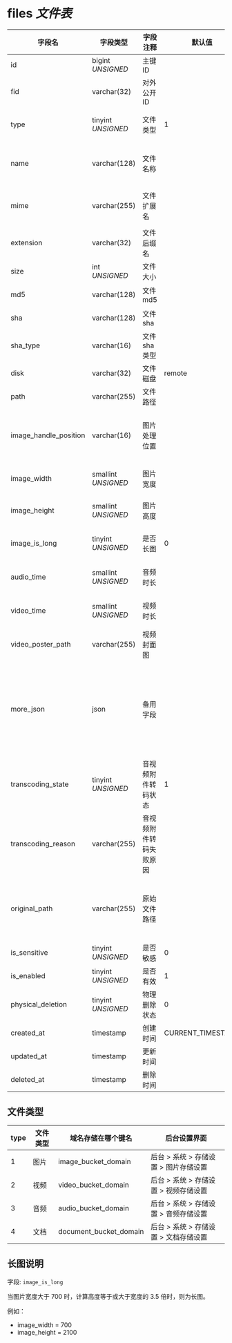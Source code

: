 # files *文件表*

| 字段名 | 字段类型 | 字段注释 | 默认值 | 可空 | 备注 |
| --- | --- | --- | --- | --- | --- |
| id | bigint *UNSIGNED* | 主键 ID |  | NO | 自动递增 |
| fid | varchar(32) | 对外公开 ID |  | NO | **唯一值** |
| type | tinyint *UNSIGNED* | 文件类型 | 1 | NO | 1.图片 / 2.视频 / 3.音频 / 4.文档 |
| name | varchar(128) | 文件名称 |  | NO | 完整原始名称，上传时的文件名，包含后缀名 |
| mime | varchar(255) | 文件扩展名 |  | YES | 比如：image/jpeg 或 video/mp4 |
| extension | varchar(32) | 文件后缀名 |  | NO | 比如：jpg 或 jpeg |
| size | int *UNSIGNED* | 文件大小 |  | NO | 单位 Byte |
| md5 | varchar(128) | 文件 md5 |  | YES | 文件 md5 编码 |
| sha | varchar(128) | 文件 sha |  | YES | 文件 sha 编码 |
| sha_type | varchar(16) | 文件 sha 类型 |  | YES | 比如 SHA1 或 SHA-256 |
| disk | varchar(32) | 文件磁盘 | remote | NO | `local` 或 `remote` |
| path | varchar(255) | 文件路径 |  | NO | **相对路径** |
| image_handle_position | varchar(16) | 图片处理位置 |  | YES | 适用于生成物理缩略图的场景<br>凭此配置管理物理文件 |
| image_width | smallint *UNSIGNED* | 图片宽度 |  | YES | 图片文件专用：像素 px |
| image_height | smallint *UNSIGNED* | 图片高度 |  | YES | 图片文件专用：像素 px |
| image_is_long | tinyint *UNSIGNED* | 是否长图 | 0 | NO | 图片文件专用<br>0.否 / 1.是 |
| audio_time | smallint *UNSIGNED* | 音频时长 |  | YES | 单位：秒，音频文件专用 |
| video_time | smallint *UNSIGNED* | 视频时长 |  | YES | 单位：秒，视频文件专用 |
| video_poster_path | varchar(255) | 视频封面图 |  | YES | 视频封面图路径 |
| more_json | json | 备用字段 |  | YES | 比如某种客户端或编辑器，可以发表像小红书那样图片带标签的内容，这样这里存储的是标签信息 |
| transcoding_state | tinyint *UNSIGNED* | 音视频附件转码状态 | 1 | YES | 转码状态：1.待转码 2.转码中 3.转码完成 4.转码失败 |
| transcoding_reason | varchar(255) | 音视频附件转码失败原因 |  | YES | 转码失败原因 |
| original_path | varchar(255) | 原始文件路径 |  | YES | **相对路径**<br>如果文件涉及转码，转码前的文件存储路径<br>没有则留空 |
| is_sensitive | tinyint *UNSIGNED* | 是否敏感 | 0 | NO | 0.否 / 1.是 |
| is_enabled | tinyint *UNSIGNED* | 是否有效 | 1 | NO | 0.无效 / 1.有效 |
| physical_deletion | tinyint *UNSIGNED* | 物理删除状态 | 0 | NO | 0.否 / 1.是（已物理删除文件） |
| created_at | timestamp | 创建时间 | CURRENT_TIMESTAMP | NO |  |
| updated_at | timestamp | 更新时间 |  | YES |  |
| deleted_at | timestamp | 删除时间 |  | YES |  |

## 文件类型

| type | 文件类型 | 域名存储在哪个键名 | 后台设置界面 |
| --- | --- | --- | --- |
| 1 | 图片 | image_bucket_domain | 后台 > 系统 > 存储设置 > 图片存储设置 |
| 2 | 视频 | video_bucket_domain | 后台 > 系统 > 存储设置 > 视频存储设置 |
| 3 | 音频 | audio_bucket_domain | 后台 > 系统 > 存储设置 > 音频存储设置 |
| 4 | 文档 | document_bucket_domain | 后台 > 系统 > 存储设置 > 文档存储设置 |

## 长图说明

字段: `image_is_long`

当图片宽度大于 700 时，计算高度等于或大于宽度的 3.5 倍时，则为长图。

例如：
- image_width = 700
- image_height = 2100
